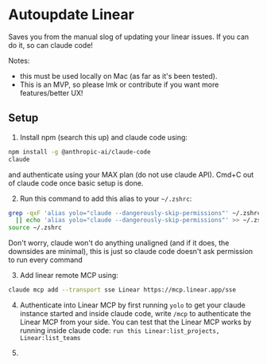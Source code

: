 # Autoupdate Linear

Saves you from the manual slog of updating your linear issues. If you can do it, so can claude code!

Notes: 
- this must be used locally on Mac (as far as it's been tested). 
- This is an MVP, so please lmk or contribute if you want more features/better UX!

## Setup

1. Install npm (search this up) and claude code using: 
```bash 
npm install -g @anthropic-ai/claude-code
claude
```
and authenticate using your MAX plan (do not use claude API). Cmd+C out of claude code once basic setup is done.

2. Run this command to add this alias to your `~/.zshrc`: 
```bash
grep -qxF 'alias yolo="claude --dangerously-skip-permissions"' ~/.zshrc \
  || echo 'alias yolo="claude --dangerously-skip-permissions"' >> ~/.zshrc
source ~/.zshrc
```
Don't worry, claude won't do anything unaligned (and if it does, the downsides are minimal), this is just so claude code doesn't ask permission to run every command

3. Add linear remote MCP using:
```bash 
claude mcp add --transport sse Linear https://mcp.linear.app/sse
```

4. Authenticate into Linear MCP by first running `yolo` to get your claude instance started and inside claude code, write `/mcp` to authenticate the Linear MCP from your side. 
You can test that the Linear MCP works by running inside claude code: `run this Linear:list_projects, Linear:list_teams`

5. 
